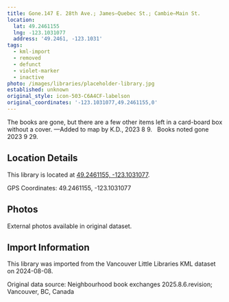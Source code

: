 ```yaml
---
title: Gone.147 E. 28th Ave.; James—Quebec St.; Cambie—Main St.
location:
  lat: 49.2461155
  lng: -123.1031077
  address: '49.2461, -123.1031'
tags:
  - kml-import
  - removed
  - defunct
  - violet-marker
  - inactive
photo: /images/libraries/placeholder-library.jpg
established: unknown
original_style: icon-503-C6A4CF-labelson
original_coordinates: '-123.1031077,49.2461155,0'
---
```

The books are gone, but there are a few other items left in a card-board box without a cover.
—Added to map by K.D., 2023 8 9.  
Books noted gone 2023 9 29.

## Location Details

This library is located at [49.2461155, -123.1031077](https://www.google.com/maps?q=49.2461155,-123.1031077).

GPS Coordinates: 49.2461155, -123.1031077

## Photos

External photos available in original dataset.

## Import Information

This library was imported from the Vancouver Little Libraries KML dataset on 2024-08-08.

Original data source: Neighbourhood book exchanges 2025.8.6.revision; Vancouver, BC, Canada

